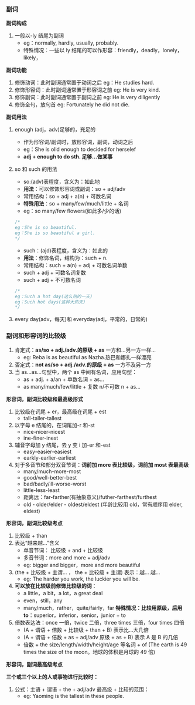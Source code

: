 ### 副词

**副词构成**

1. 一般以-ly 结尾为副词
   - eg：normally, hardly, usually, probably.
   - 特殊情况：一些以 ly 结尾的可以作形容：friendly，deadly，lonely，likely，

**副词功能**

1. 修饰动词：此时副词通常置于动词之后
   eg：He studies hard.
2. 修饰形容词：此时副词通常置于形容词之前
   eg: He is very kind.
3. 修饰副词：此时副词通常置于副词之前
   eg: He is very diligently
4. 修饰全句，放句首
   eg: Fortunately he did not die.

**副词用法**

1. enough (adj，adv)足够的，充足的

   - 作为形容词/副词时，放形容词，副词，动词之后
   - eg：She is olld enough to decided for herselef
   - **adj + enough to do sth. 足够...做某事**

2. so 和 such 的用法

   - so:(adv)表程度，含义为：如此地
   - **用法**：可以修饰形容词或副词：so + adj/adv
   - 常用结构：so + adj + a(n) + 可数名词
   - **特殊用法**：so + many/few/much/little + 名词
   - eg：so many/few flowers(如此多/少的话)

   ```js
   /*
   eg：She is so beautiful.
   eg：She is so beautiful a girl.
   */
   ```

   - such：(ajd)表程度，含义为：如此的
   - **用法**：修饰名词，结构为：such + n.
   - 常用结构：such + a(n) + adj + 可数名词单数
   - such + adj + 可数名词复数
   - such + adj + 不可数名词

   ```js
   /*
   eg：Such a hot day(这么热的一天)
   eg：Such hot days(这种大热天)
   */
   ```

3. every day(adv，每天)和 everyday(adj，平常的，日常的)

### 副词和形容词的比较级

1. 肯定式：**as/so + adj./adv.的原级 + as** 一方和...另一方一样...
   - eg: Reba is as beautiful as Nazha.热巴和娜扎一样漂亮
2. 否定式：**not as/so + adj./adv.的原级 + as** 一方不及另一方
3. 当 as...as...句型中，两个 as 中间有名词，应用句型：
   - as + adj. + a/an + 单数名词 + as...
   - as many/much/few/little + 复数 n/不可数 n + as...

**形容词，副词比较级和最高级形式**

1. 比较级在词尾 + er，最高级在词尾 + est
   - tall-taller-tallest
2. 以字母 e 结尾的，在词尾加-r 和-st
   - nice-nicer-nicest
   - ine-finer-inest
3. 辅音字母加 y 结尾，去 y 变 i 加-er 和-est
   - easy-easier-easiest
   - earkly-earlier-earliest
4. 对于多音节和部分双音节词：**词前加 more 表比较级，词前加 most 表最高级**
   - many/much-more-most
   - good/well-better-best
   - bad/badly/ill-worse-worst
   - little-less-least
   - 距离远：far-farther(有抽象意义)/futher-farthest/furthest
   - old - older/elder - oldest/eldest (年龄比较用 old，常有顺序用 elder, eldest)

**形容词，副词比较级考点**

1. 比较级 + than
2. 表达“越来越...”含义
   - 单音节词： 比较级 + and + 比较级
   - 多音节词：more and more + adj/adv
   - eg: bigger and bigger，more and more beautiful
3. (the + 比较级 + 主谓... ， the + 比较级 + 主谓) 表示：越... 越...
   - eg: The harder you work, the luckier you will be.
4. **可以放在比较级前修饰比较级的词**：
   - a little，a bit，a lot，a great deal
   - even，still，any
   - many/much，rather，quite/fairly，far
     **特殊情况：比较用原级，后用 to**：superior，inferior，senior，junior + to
5. 倍数表达法：once 一倍，twice 二倍，three times 三倍，four times 四倍
   - (A + 谓语 + 倍数 + 比较级 + than + B) 表示比...大几倍
   - (A + 谓语 + 倍数 + as + adj/adv 原级 + as + B) 表示 A 是 B 的几倍
   - 倍数 + the size/length/width/height/age 等名词 + of (The earth is 49 times the size of the moon。地球的体积是月球的 49 倍)

**形容词，副词最高级考点**

**三个或三个以上的人或事物进行比较时：**

1. 公式：主语 + 谓语 + the + adj/adv 最高级 + 比较的范围：
   - eg: Yaoming is the tallest in these people.
